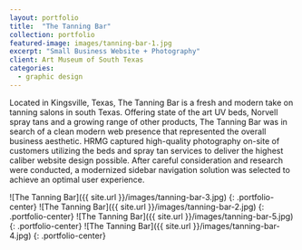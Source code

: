 ```yaml
---
layout: portfolio
title:  "The Tanning Bar"
collection: portfolio
featured-image: images/tanning-bar-1.jpg
excerpt: "Small Business Website + Photography"
client: Art Museum of South Texas
categories:
  - graphic design
---
```


Located in Kingsville, Texas, The Tanning Bar is a fresh and modern take on tanning salons in south Texas. Offering state of the art UV beds, Norvell spray tans and a growing range of other products, The Tanning Bar was in search of a clean modern web presence that represented the overall business aesthetic. HRMG captured high-quality photography on-site of customers utilizing the beds and spray tan services to deliver the highest caliber website design possible. After careful consideration and research were conducted, a modernized sidebar navigation solution was selected to achieve an optimal user experience.

![The Tanning Bar]({{ site.url }}/images/tanning-bar-3.jpg)
{: .portfolio-center}
![The Tanning Bar]({{ site.url }}/images/tanning-bar-2.jpg)
{: .portfolio-center}
![The Tanning Bar]({{ site.url }}/images/tanning-bar-5.jpg)
{: .portfolio-center}
![The Tanning Bar]({{ site.url }}/images/tanning-bar-4.jpg)
{: .portfolio-center}

